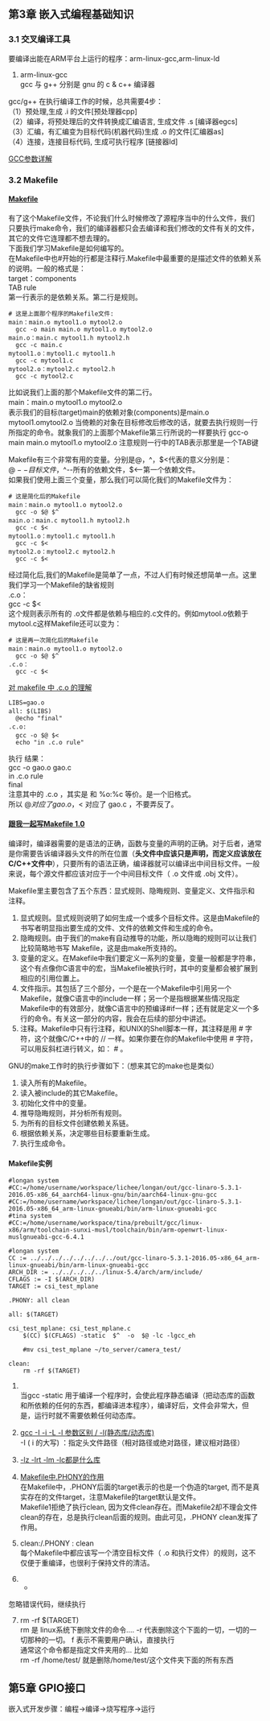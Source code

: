 ## 第3章 嵌入式编程基础知识
### 3.1 交叉编译工具
要编译出能在ARM平台上运行的程序：arm-linux-gcc,arm-linux-ld  
1. arm-linux-gcc  
gcc 与 g++ 分别是 gnu 的 c & c++ 编译器  

gcc/g++ 在执行编译工作的时候，总共需要4步：  
（1）预处理,生成 .i 的文件[预处理器cpp]  
（2）编译，将预处理后的文件转换成汇编语言, 生成文件 .s [编译器egcs]  
（3）汇编，有汇编变为目标代码(机器代码)生成 .o 的文件[汇编器as]  
（4）连接，连接目标代码, 生成可执行程序 [链接器ld]  

[GCC参数详解](https://www.runoob.com/w3cnote/gcc-parameter-detail.html)  

### 3.2 Makefile
#### [Makefile](https://my.oschina.net/u/1413984/blog/199029)  
有了这个Makefile文件，不论我们什么时候修改了源程序当中的什么文件，我们只要执行make命令，我们的编译器都只会去编译和我们修改的文件有关的文件，其它的文件它连理都不想去理的。   
下面我们学习Makefile是如何编写的。   
在Makefile中也#开始的行都是注释行.Makefile中最重要的是描述文件的依赖关系的说明。一般的格式是：   
target：components  
TAB rule   
第一行表示的是依赖关系。第二行是规则。

```
# 这是上面那个程序的Makefile文件: 
main：main.o mytool1.o mytool2.o 
  gcc -o main main.o mytool1.o mytool2.o 
main.o：main.c mytool1.h mytool2.h 
  gcc -c main.c 
mytool1.o：mytool1.c mytool1.h 
  gcc -c mytool1.c 
mytool2.o：mytool2.c mytool2.h 
  gcc -c mytool2.c
```
比如说我们上面的那个Makefile文件的第二行。   
main：main.o mytool1.o mytool2.o   
表示我们的目标(target)main的依赖对象(components)是main.o mytool1.omytool2.o 当倚赖的对象在目标修改后修改的话，就要去执行规则一行所指定的命令。就象我们的上面那个Makefile第三行所说的一样要执行 gcc-o main main.o mytool1.o mytool2.o 注意规则一行中的TAB表示那里是一个TAB键   

Makefile有三个非常有用的变量。分别是$@，$^，$<代表的意义分别是：   
$@--目标文件，$^--所有的依赖文件，$<--第一个依赖文件。   
如果我们使用上面三个变量，那么我们可以简化我们的Makefile文件为：   
```
# 这是简化后的Makefile 
main：main.o mytool1.o mytool2.o 
  gcc -o $@ $^ 
main.o：main.c mytool1.h mytool2.h 
  gcc -c $< 
mytool1.o：mytool1.c mytool1.h 
  gcc -c $< 
mytool2.o：mytool2.c mytool2.h 
  gcc -c $< 
```

经过简化后,我们的Makefile是简单了一点，不过人们有时候还想简单一点。这里我们学习一个Makefile的缺省规则   
.c.o：   
gcc -c $<   
这个规则表示所有的 .o文件都是依赖与相应的.c文件的。例如mytool.o依赖于mytool.c这样Makefile还可以变为：   
```
# 这是再一次简化后的Makefile 
main：main.o mytool1.o mytool2.o 
  gcc -o $@ $^ 
.c.o： 
  gcc -c $< 
```

[对 makefile 中 .c.o 的理解](https://www.cnblogs.com/gaojian/archive/2012/09/20/2695503.html)  
```
LIBS=gao.o
all: $(LIBS)　　
  @echo "final"
.c.o:　　
  gcc -o $@ $<　　
  echo "in .c.o rule"
```
执行 结果：  
gcc -o gao.o gao.c  
in .c.o rule  
final  
注意其中的 .c.o ，其实是 和 %o:%c 等价。是一个旧格式。  
所以 $@ 对应了 gao.o ，$< 对应了 gao.c ，不要弄反了。  

#### [跟我一起写Makefile 1.0](https://seisman.github.io/how-to-write-makefile/overview.html)

编译时，编译器需要的是语法的正确，函数与变量的声明的正确。对于后者，通常是你需要告诉编译器头文件的所在位置（**头文件中应该只是声明，而定义应该放在C/C++文件中**），只要所有的语法正确，编译器就可以编译出中间目标文件。一般来说，每个源文件都应该对应于一个中间目标文件（ .o 文件或 .obj 文件）。  

Makefile里主要包含了五个东西：显式规则、隐晦规则、变量定义、文件指示和注释。  

1. 显式规则。显式规则说明了如何生成一个或多个目标文件。这是由Makefile的书写者明显指出要生成的文件、文件的依赖文件和生成的命令。  
2. 隐晦规则。由于我们的make有自动推导的功能，所以隐晦的规则可以让我们比较简略地书写 Makefile，这是由make所支持的。  
3. 变量的定义。在Makefile中我们要定义一系列的变量，变量一般都是字符串，这个有点像你C语言中的宏，当Makefile被执行时，其中的变量都会被扩展到相应的引用位置上。  
4. 文件指示。其包括了三个部分，一个是在一个Makefile中引用另一个Makefile，就像C语言中的include一样；另一个是指根据某些情况指定Makefile中的有效部分，就像C语言中的预编译#if一样；还有就是定义一个多行的命令。有关这一部分的内容，我会在后续的部分中讲述。  
5. 注释。Makefile中只有行注释，和UNIX的Shell脚本一样，其注释是用 # 字符，这个就像C/C++中的 // 一样。如果你要在你的Makefile中使用 # 字符，可以用反斜杠进行转义，如： \# 。  

GNU的make工作时的执行步骤如下：（想来其它的make也是类似）   

1. 读入所有的Makefile。  
2. 读入被include的其它Makefile。  
3. 初始化文件中的变量。  
4. 推导隐晦规则，并分析所有规则。    
5. 为所有的目标文件创建依赖关系链。  
6. 根据依赖关系，决定哪些目标要重新生成。  
7. 执行生成命令。

#### Makefile实例
```
#longan system
#CC:=/home/username/workspace/lichee/longan/out/gcc-linaro-5.3.1-2016.05-x86_64_aarch64-linux-gnu/bin/aarch64-linux-gnu-gcc
#CC:=/home/username/workspace/lichee/longan/out/gcc-linaro-5.3.1-2016.05-x86_64_arm-linux-gnueabi/bin/arm-linux-gnueabi-gcc
#tina system
#CC:=/home/username/workspace/tina/prebuilt/gcc/linux-x86/arm/toolchain-sunxi-musl/toolchain/bin/arm-openwrt-linux-muslgnueabi-gcc-6.4.1

#longan system
CC := ../../../../../../../../out/gcc-linaro-5.3.1-2016.05-x86_64_arm-linux-gnueabi/bin/arm-linux-gnueabi-gcc
ARCH_DIR := ../../../../../linux-5.4/arch/arm/include/
CFLAGS := -I $(ARCH_DIR)
TARGET := csi_test_mplane

.PHONY: all clean

all: $(TARGET)

csi_test_mplane: csi_test_mplane.c
	$(CC) $(CFLAGS) -static  $^  -o  $@ -lc -lgcc_eh

	#mv csi_test_mplane ~/to_server/camera_test/

clean:
	rm -rf $(TARGET)

```
1. [](https://blog.csdn.net/newchenxf/article/details/51743181)  
当gcc -static 用于编译一个程序时，会使此程序静态编译（把动态库的函数和所依赖的任何的东西，都编译进本程序），编译好后，文件会非常大，但是，运行时就不需要依赖任何动态库。  

2. [gcc -I -i -L -l 参数区别 / -l(静态库/动态库)](https://blog.csdn.net/abcdu1/article/details/86083295)  
-I ( i 的大写)  ：指定头文件路径（相对路径或绝对路径，建议相对路径）  

3. [-lz -lrt -lm -lc都是什么库](https://blog.csdn.net/haifengid/article/details/51732011)  

4. [Makefile中.PHONY的作用](https://www.cnblogs.com/idorax/p/9306528.html)  
在Makefile中，.PHONY后面的target表示的也是一个伪造的target, 而不是真实存在的文件target，注意Makefile的target默认是文件。  
Makefile1拒绝了执行clean, 因为文件clean存在。而Makefile2却不理会文件clean的存在，总是执行clean后面的规则。由此可见，.PHONY clean发挥了作用。  

5. clean:/.PHONY : clean  
每个Makefile中都应该写一个清空目标文件（ .o 和执行文件）的规则，这不仅便于重编译，也很利于保持文件的清洁。    

6. -  
忽略错误代码，继续执行  

7. rm -rf $(TARGET)    
rm 是 linux系统下删除文件的命令.... -r 代表删除这个下面的一切，一切的一切那种的一切。 f 表示不需要用户确认，直接执行    
通常这个命令都是指定文件夹用的... 比如  
rm -rf /home/test/ 就是删除/home/test/这个文件夹下面的所有东西  









## 第5章 GPIO接口

嵌入式开发步骤：编程→编译→烧写程序→运行  

